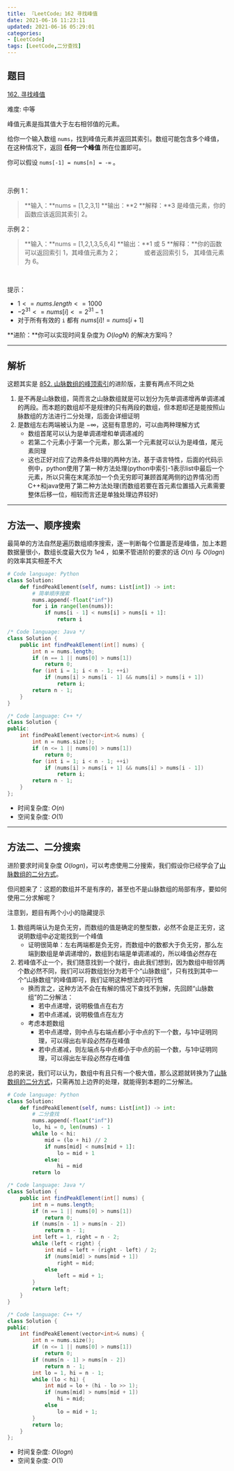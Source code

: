 ```yaml
---
title: 『LeetCode』162 寻找峰值
date: 2021-06-16 11:23:11
updated: 2021-06-16 05:29:01
categories:
- [LeetCode]
tags: [LeetCode,二分查找]
---
```


## 题目

[162. 寻找峰值]([题目链接](https://leetcode-cn.com/problems/find-peak-element/))

难度: 中等

<!--more-->

峰值元素是指其值大于左右相邻值的元素。

给你一个输入数组 `nums`，找到峰值元素并返回其索引。数组可能包含多个峰值，在这种情况下，返回 **任何一个峰值** 所在位置即可。

你可以假设 `nums[-1] = nums[n] = -∞` 。

$\quad$

示例 1：

> **输入：**nums = [1,2,3,1]
> **输出：**2
> **解释：**3 是峰值元素，你的函数应该返回其索引 2。

示例 2：

> **输入：**nums = [1,2,1,3,5,6,4]
> **输出：**1 或 5
> **解释：**你的函数可以返回索引 1，其峰值元素为 2；
> $\quad \qquad$ 或者返回索引 5， 其峰值元素为 6。

$\quad$

提示：

- $1 <= nums.length <= 1000$
- $-2^{31} <= nums[i] <= 2^{31} - 1$
- 对于所有有效的 `i` 都有 $nums[i] != nums[i + 1]$

**进阶：**你可以实现时间复杂度为 $O(logN)$ 的解决方案吗？

---

## 解析

这题其实是 [852. 山脉数组的峰顶索引](https://leetcode-cn.com/problems/peak-index-in-a-mountain-array/)的进阶版，主要有两点不同之处

1. 是不再是山脉数组，简而言之山脉数组就是可以划分为先单调递增再单调递减的两段。而本题的数组却不是规律的只有两段的数组，但本题却还是能按照山脉数组的方法进行二分处理，后面会详细证明
2. 是数组左右两端被认为是 $- \infty$，这挺有意思的，可以由两种理解方式
   - 数组首尾可以认为是单调递增和单调递减的
   - 若第二个元素小于第一个元素，那么第一个元素就可以认为是峰值，尾元素同理
   - 这也正好对应了边界条件处理的两种方法，基于语言特性，后面的代码示例中，python使用了第一种方法处理(python中索引-1表示list中最后一个元素，所以只需在末尾添加一个负无穷即可兼顾首尾两侧的边界情况)而C++和java使用了第二种方法处理(而数组若要在首元素位置插入元素需要整体后移一位，相较而言还是单独处理边界较好)

---

## 方法一、顺序搜索

最简单的方法自然是遍历数组顺序搜索，逐一判断每个位置是否是峰值，加上本题数据量很小，数组长度最大仅为 $1e4$ ，如果不管进阶的要求的话 $O(n)$ 与 $O(logn)$ 的效率其实相差不大

```python
# Code language: Python
class Solution:
    def findPeakElement(self, nums: List[int]) -> int:
        # 简单顺序搜索
        nums.append(-float("inf"))
        for i in range(len(nums)):
            if nums[i - 1] < nums[i] > nums[i + 1]:
                return i
```

```java
/* Code language: Java */
class Solution {
    public int findPeakElement(int[] nums) {
        int n = nums.length;
        if (n == 1 || nums[0] > nums[1])
            return 0;
        for (int i = 1; i < n - 1; ++i)
            if (nums[i] > nums[i - 1] && nums[i] > nums[i + 1])
                return i;
        return n - 1;
    }
}
```

```cpp
/* Code language: C++ */
class Solution {
public:
    int findPeakElement(vector<int>& nums) {
        int n = nums.size();
        if (n <= 1 || nums[0] > nums[1])
            return 0;
        for (int i = 1; i < n - 1; ++i)
            if (nums[i] > nums[i + 1] && nums[i] > nums[i - 1])
                return i;
        return n - 1;
    }
};
```

- 时间复杂度: $O(n)$
- 空间复杂度: $O(1)$

---

## 方法二、二分搜索

进阶要求时间复杂度 $O(logn)$，可以考虑使用二分搜索，我们假设你已经学会了[山脉数组的二分方式](https://leetcode-cn.com/problems/peak-index-in-a-mountain-array/solution/852-shan-mai-shu-zu-de-feng-ding-suo-shu-f91g/)。

但问题来了：这题的数组并不是有序的，甚至也不是山脉数组的局部有序，要如何使用二分求解呢？

注意到，题目有两个小小的隐藏提示

1. 数组两端认为是负无穷，而数组的值是确定的整型数，必然不会是正无穷，这说明数组中必定能找到一个峰值
   - 证明很简单：左右两端都是负无穷，而数组中的数都大于负无穷，那么左端到数组是单调递增的，数组到右端是单调递减的，所以峰值必然存在
2. 若峰值不止一个，我们随意找到一个就行，由此我们想到，因为数组中相邻两个数必然不同，我们可以将数组划分为若干个“山脉数组”，只有找到其中一个“山脉数组”的峰值即可，我们证明这种想法的可行性
   - 换而言之，这种方法不会在有解的情况下查找不到解，先回顾“山脉数组”的二分解法：
     - 若中点递增，说明极值点在右方
     - 若中点递减，说明极值点在左方
   - 考虑本题数组
     - 若中点递增，则中点与右端点都小于中点的下一个数，与1中证明同理，可以得出右半段必然存在峰值
     - 若中点递减，则左端点与中点都小于中点的前一个数，与1中证明同理，可以得出左半段必然存在峰值

总的来说，我们可以认为，数组中有且只有一个极大值，那么这题就转换为了[山脉数组的二分方式](https://leetcode-cn.com/problems/peak-index-in-a-mountain-array/solution/852-shan-mai-shu-zu-de-feng-ding-suo-shu-f91g/)，只需再加上边界的处理，就能得到本题的二分解法。

```python
# Code language: Python
class Solution:
    def findPeakElement(self, nums: List[int]) -> int:
        # 二分查找
        nums.append(-float("inf"))
        lo, hi = 0, len(nums) - 1
        while lo < hi:
            mid = (lo + hi) // 2
            if nums[mid] < nums[mid + 1]:
                lo = mid + 1
            else:
                hi = mid
        return lo
```

```java
/* Code language: Java */
class Solution {
    public int findPeakElement(int[] nums) {
        int n = nums.length;
        if (n == 1 || nums[0] > nums[1])
            return 0;
        if (nums[n - 1] > nums[n - 2])
            return n - 1;
        int left = 1, right = n - 2;
        while (left < right) {
            int mid = left + (right - left) / 2;
            if (nums[mid] > nums[mid + 1])
                right = mid;
            else
                left = mid + 1;
        }
        return left;
    }
}
```

```cpp
/* Code language: C++ */
class Solution {
public:
    int findPeakElement(vector<int>& nums) {
        int n = nums.size();
        if (n <= 1 || nums[0] > nums[1])
            return 0;
        if (nums[n - 1] > nums[n - 2])
            return n - 1;
        int lo = 1, hi = n - 1;
        while (lo < hi) {
            int mid = lo + (hi - lo >> 1);
            if (nums[mid] > nums[mid + 1])
                hi = mid;
            else
                lo = mid + 1;
        }
        return lo;
    }
};
```

- 时间复杂度: $O(logn)$
- 空间复杂度: $O(1)$
